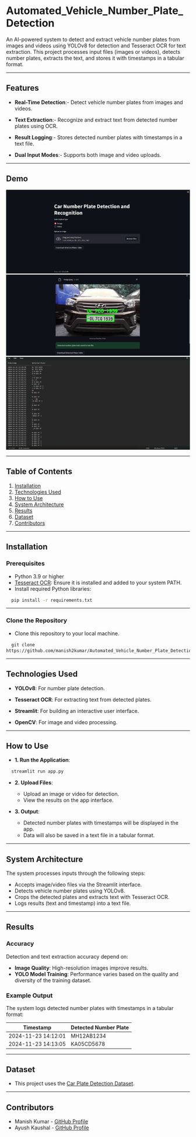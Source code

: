 # Automated_Vehicle_Number_Plate_Detection

An AI-powered system to detect and extract vehicle number plates from images and videos using YOLOv8 for detection and Tesseract OCR for text extraction. This project processes input files (images or videos), detects number plates, extracts the text, and stores it with timestamps in a tabular format.

---

## Features
- **Real-Time Detection**:- Detect vehicle number plates from images and videos.

- **Text Extraction**:- Recognize and extract text from detected number plates using OCR.

- **Result Logging**:- Stores detected number plates with timestamps in a text file.

- **Dual Input Modes**:- Supports both image and video uploads.

---

## Demo

![Home Page](https://github.com/manish2kumar/Automated_Vehicle_Number_Plate_Detection/blob/main/result/home_page.png)
![Output Image](https://github.com/manish2kumar/Automated_Vehicle_Number_Plate_Detection/blob/main/result/output_image.png)
![Output Timestamp](https://github.com/manish2kumar/Automated_Vehicle_Number_Plate_Detection/blob/main/result/output_timestamp.png)

---

## Table of Contents
1. [Installation](#installation)
2. [Technologies Used](#technologies-used)
3. [How to Use](#how-to-use)
4. [System Architecture](#system-architecture)
5. [Results](#results)
6. [Dataset](#dataset)
7. [Contributors](#contributors)

---

## Installation

### Prerequisites
- Python 3.9 or higher
- [Tesseract OCR](https://github.com/tesseract-ocr/tesseract): Ensure it is installed and added to your system PATH.
- Install required Python libraries:
```bash
  pip install -r requirements.txt
```
---

### Clone the Repository  

- Clone this repository to your local machine.

```http
  git clone https://github.com/manish2kumar/Automated_Vehicle_Number_Plate_Detection
```
---

## Technologies Used

- **YOLOv8**: For number plate detection.

- **Tesseract OCR**: For extracting text from detected plates.

- **Streamlit**: For building an interactive user interface.

- **OpenCV**: For image and video processing.

---

## How to Use

- **1. Run the Application**:

```bash
  streamlit run app.py
```
- **2. Upload Files**:

  - Upload an image or video for detection.
  - View the results on the app interface.

- **3. Output**:

  - Detected number plates with timestamps will be displayed in the app.
  - Data will also be saved in a text file in a tabular format.

---  

## System Architecture

The system processes inputs through the following steps:

   - Accepts image/video files via the Streamlit interface.
   - Detects vehicle number plates using YOLOv8.
   - Crops the detected plates and extracts text with Tesseract OCR.
   - Logs results (text and timestamp) into a text file.

---

## Results

### Accuracy
Detection and text extraction accuracy depend on:
- **Image Quality**: High-resolution images improve results.
- **YOLO Model Training**: Performance varies based on the quality and diversity of the training dataset.

### Example Output
The system logs detected number plates with timestamps in a tabular format:

| **Timestamp**       | **Detected Number Plate** |
|---------------------|---------------------------|
| 2024-11-23 14:12:01 | MH12AB1234               |
| 2024-11-23 14:13:05 | KA05CD5678               |


---

## Dataset
- This project uses the [Car Plate Detection Dataset](https://www.kaggle.com/datasets/andrewmvd/car-plate-detection).

---

## Contributors
- Manish Kumar - [GitHub Profile](https://github.com/manish2kumar)
- Ayush Kaushal - [GitHub Profile]( https://github.com/Ayushkaushal13)

